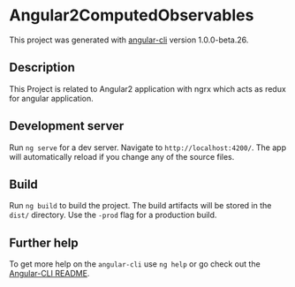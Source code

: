 # Angular2ComputedObservables

This project was generated with [angular-cli](https://github.com/angular/angular-cli) version 1.0.0-beta.26.

## Description

This Project is related to Angular2 application with ngrx which acts as redux for angular application.


## Development server
Run `ng serve` for a dev server. Navigate to `http://localhost:4200/`. The app will automatically reload if you change any of the source files.


## Build

Run `ng build` to build the project. The build artifacts will be stored in the `dist/` directory. Use the `-prod` flag for a production build.


## Further help

To get more help on the `angular-cli` use `ng help` or go check out the [Angular-CLI README](https://github.com/angular/angular-cli/blob/master/README.md).
